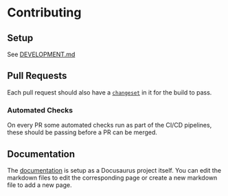 # Contributing

## Setup

See [DEVELOPMENT.md](./DEVELOPMENT.md)

## Pull Requests

Each pull request should also have a [`changeset`](./.changeset/README.md) in it for the build to pass.

### Automated Checks

On every PR some automated checks run as part of the CI/CD pipelines, these should be passing before a PR can be merged.

## Documentation

The [documentation](./website/docs) is setup as a Docusaurus project itself. You can edit the markdown files to edit the corresponding page or create a new markdown file to add a new page.
